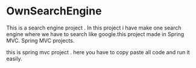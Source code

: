 # OwnSearchEngine
This is a search engine project . In this project i have make one search engine where we have to search like google.this project made in Spring MVC. Spring MVC projects.

this is spring mvc project . here you have to copy paste all code and run it easily.
